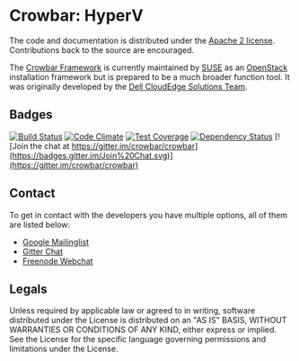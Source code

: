 # Crowbar: HyperV

The code and documentation is distributed under the [Apache 2 license](http://www.apache.org/licenses/LICENSE-2.0.html).
Contributions back to the source are encouraged.

The [Crowbar Framework](https://github.com/crowbar/crowbar) is currently maintained by [SUSE](http://www.suse.com/) as
an [OpenStack](http://openstack.org) installation framework but is prepared to be a much broader function tool. It was
originally developed by the [Dell CloudEdge Solutions Team](http://dell.com/openstack).

## Badges

[![Build Status](https://travis-ci.org/crowbar/crowbar-hyperv.svg?branch=master)](https://travis-ci.org/crowbar/crowbar-hyperv)
[![Code Climate](https://codeclimate.com/github/crowbar/crowbar-hyperv/badges/gpa.svg)](https://codeclimate.com/github/crowbar/crowbar-hyperv)
[![Test Coverage](https://codeclimate.com/github/crowbar/crowbar-hyperv/badges/coverage.svg)](https://codeclimate.com/github/crowbar/crowbar-hyperv)
[![Dependency Status](https://gemnasium.com/crowbar/crowbar-hyperv.svg)](https://gemnasium.com/crowbar/crowbar-hyperv)
[![Join the chat at https://gitter.im/crowbar/crowbar](https://badges.gitter.im/Join%20Chat.svg)](https://gitter.im/crowbar/crowbar)

## Contact

To get in contact with the developers you have multiple options, all of them are listed below:

* [Google Mailinglist](https://groups.google.com/forum/#!forum/crowbar)
* [Gitter Chat](https://gitter.im/crowbar/crowbar)
* [Freenode Webchat](http://webchat.freenode.net/?channels=%23crowbar)

## Legals

Unless required by applicable law or agreed to in writing, software distributed under the License is distributed on
an "AS IS" BASIS, WITHOUT WARRANTIES OR CONDITIONS OF ANY KIND, either express or implied. See the License for the
specific language governing permissions and limitations under the License.
